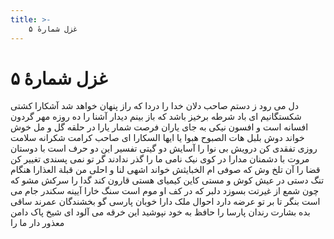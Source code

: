 ```yaml
---
title: >-
    غزل شمارهٔ ۵
---
```

# غزل شمارهٔ ۵

دل می رود ز دستم صاحب دلان خدا را
دردا که راز پنهان خواهد شد آشکارا
کشتی شکستگانیم ای باد شرطه برخیز
باشد که باز بینم دیدار آشنا را
ده روزه مهر گردون افسانه است و افسون
نیکی به جای یاران فرصت شمار یارا
در حلقه گل  و مل خوش خواند دوش بلبل
هات الصبوح هبوا یا ایها السکارا
ای صاحب کرامت شکرانه سلامت
روزی تفقدی کن درویش بی نوا را
آسایش دو گیتی تفسیر این دو حرف است
با دوستان مروت با دشمنان مدارا
در کوی نیک نامی ما را گذر ندادند
گر تو نمی پسندی تغییر کن قضا را
آن تلخ وش که صوفی ام الخبایثش خواند
اشهی لنا و احلی من قبلة العذارا
هنگام تنگ دستی در عیش کوش و مستی
کاین کیمیای هستی قارون کند گدا را
سرکش مشو که چون شمع از غیرتت بسوزد
دلبر که در کف او موم است سنگ خارا
آیینه سکندر جام می است بنگر
تا بر تو عرضه دارد احوال ملک دارا
خوبان پارسی گو بخشندگان عمرند
ساقی بده بشارت رندان پارسا را
حافظ به خود نپوشید این خرقه می آلود
ای شیخ پاک دامن معذور دار ما را
